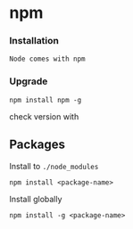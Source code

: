 # npm

### Installation

    Node comes with npm

### Upgrade

    npm install npm -g

check version with 
  
## Packages

Install to `./node_modules`

    npm install <package-name>
    
Install globally 

    npm install -g <package-name>
